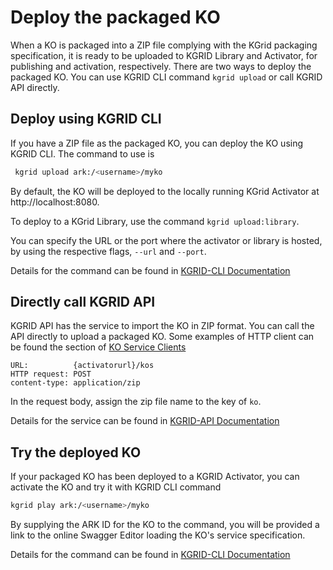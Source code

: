 # Deploy the packaged KO

When a KO is packaged into a ZIP file complying with the KGrid packaging specification, it is ready to be uploaded to KGRID Library and Activator, for publishing and activation, respectively. There are two ways to deploy the packaged KO. You can use KGRID CLI command `kgrid upload` or call KGRID API directly.

## Deploy using KGRID CLI

If you have a ZIP file as the packaged KO, you can deploy the KO using KGRID CLI. The command to use is
```sh
 kgrid upload ark:/<username>/myko
```

By default, the KO will be deployed to the locally running KGrid Activator at http://localhost:8080.

To deploy to a KGrid Library, use the command `kgrid upload:library`.

You can specify the URL or the port where the activator or library is hosted, by using the respective flags, `--url` and `--port`.

Details for the command can be found in [KGRID-CLI Documentation](http://kgrid.org/kgrid-cli/#kgrid-upload-ark)

## Directly call KGRID API

KGRID API has the service to import the KO in ZIP format. You can call the API directly to upload a packaged KO. Some examples of HTTP client can be found the section of [KO Service Clients](../tutorial/clients/curl.html)

```
URL:          {activatorurl}/kos
HTTP request: POST
content-type: application/zip
```
In the request body, assign the zip file name to the key of `ko`.

Details for the service can be found in [KGRID-API Documentation](http://kgrid.org/guides/api/#kgrid-activator-api)

## Try the deployed KO

If your packaged KO has been deployed to a KGRID Activator, you can activate the KO and try it with KGRID CLI command

```sh
kgrid play ark:/<username>/myko
```

By supplying the ARK ID for the KO to the command, you will be provided a link to the online Swagger Editor loading the KO's service specification.

Details for the command can be found in [KGRID-CLI Documentation](http://kgrid.org/kgrid-cli/#kgrid-play-ark)
